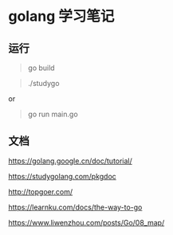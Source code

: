 

# golang 学习笔记

## 运行

> go build 

> ./studygo

or

> go run main.go


## 文档

https://golang.google.cn/doc/tutorial/

https://studygolang.com/pkgdoc

http://topgoer.com/

https://learnku.com/docs/the-way-to-go

https://www.liwenzhou.com/posts/Go/08_map/